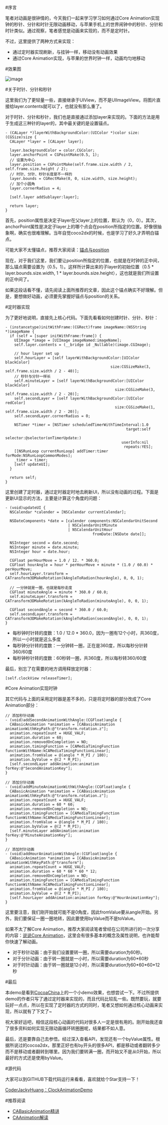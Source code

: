 #序言

笔者对动画是很钟情的，今天我们一起来学习学习如何通过Core Animation实现钟的秒针、分针和时针无限动画移动，与苹果手机上的世界闹钟中的秒针、分针和时针类似。通过观察，笔者感觉是动画来实现的，而不是定时针。

不过，这里提供了两种方式来实现：

* 通过定时器实现刷新，与挂钟一样，移动没有动画效果
* 通过Core Animation实现，与苹果的世界时钟一样，动画均匀地移动

#效果图

![image](http://www.henishuo.com/wp-content/uploads/2016/03/clockdemo.gif)

#关于时针、分针和秒针

这里我们为了更轻量一些，直接继承于UIView，而不是UIImageView。将图片直接给layer.contents就可以了，也就没有那么重了。

对于时针、分针和秒针，我们也是直接通过添加layer来实现的。下面的方法是用于生成这三种针的layer的，其中最关键的是设置锚点。

```
- (CALayer *)layerWithBackgroundColor:(UIColor *)color size:(CGSize)size {
  CALayer *layer = [CALayer layer];
  
  layer.backgroundColor = color.CGColor;
  layer.anchorPoint = CGPointMake(0.5, 1);
  // 设置为中心
  layer.position = CGPointMake(self.frame.size.width / 2, self.frame.size.height / 2);
  // 时针、分针、秒针长度是不一样的
  layer.bounds = CGRectMake(0, 0, size.width, size.height);
  // 加个小圆角
  layer.cornerRadius = 4;
  
  [self.layer addSublayer:layer];
  
  return layer;
}
```

首先，position属性是决定子layer在父layer上的位置，默认为（0，0）。其次，anchorPoint属性是决定子layer上的哪个点会在position所指定的位置。好像很抽象啊，确实也很难理解。当年自觉coco2dx的时候，也是学习了好久才弄明白锚点。

可能大家不太懂锚点，推荐大家阅读：[锚点与position](http://www.cnblogs.com/wendingding/p/3800736.html)

现在，对于我们这里，我们要让position所指定的位置，也就是在时钟的正中间，那么锚点需要设置为（0.5，1）。这样所计算出来的子layer的初始位置（0.5 * layer.bounds.size.width, 1 * layer.bounds.size.height），这也就是我们所设置的正中间了。

如果这段话看不懂，请先阅读上面所推荐的文章，因此这个锚点确实不好理解。但是，要想做好动画，必须要先掌握好锚点与position的关系。

#定时器实现

为了更好地说明，直接先上核心代码。下面先看看如何创建时针、分针、秒针：

```
- (instancetype)initWithFrame:(CGRect)frame imageName:(NSString *)imageName {
  if (self = [super initWithFrame:frame]) {
    UIImage *image = [UIImage imageNamed:imageName];
    self.layer.contents = (__bridge id _Nullable)(image.CGImage);
    
    // hour layer set up
    self.hourLayer = [self layerWithBackgroundColor:[UIColor blackColor]
                                               size:CGSizeMake(3, self.frame.size.width / 2 - 40)];
    // 秒针与分针一样长
    self.minuteLayer = [self layerWithBackgroundColor:[UIColor blackColor]
                                                 size:CGSizeMake(3, self.frame.size.width / 2 - 20)];
    self.secondLayer = [self layerWithBackgroundColor:[UIColor redColor]
                                                 size:CGSizeMake(1, self.frame.size.width / 2 - 20)];
    self.secondLayer.cornerRadius = 0;
    
    NSTimer *timer = [NSTimer scheduledTimerWithTimeInterval:1.0
                                                      target:self
                                                    selector:@selector(onTimerUpdate:)
                                                    userInfo:nil
                                                     repeats:YES];
    [[NSRunLoop currentRunLoop] addTimer:timer forMode:NSRunLoopCommonModes];
    _timer = timer;
    [self updateUI];
  }
  
  return self;
}

```

这里创建了定时器，通过定时器定时地去刷新UI，所以没有动画的过程。下面是更新UI显示的方法，主要是计算这个角度的问题：

```
- (void)updateUI {
  NSCalendar *calender = [NSCalendar currentCalendar];
  
  NSDateComponents *date = [calender components:NSCalendarUnitSecond
                            | NSCalendarUnitMinute
                            | NSCalendarUnitHour
                                       fromDate:[NSDate date]];
  
  NSInteger second = date.second;
  NSInteger minute = date.minute;
  NSInteger hour = date.hour;
  
  CGFloat perHourMove = 1.0 / 12. * 360.0;
  CGFloat hourAngle = hour * perHourMove + minute * (1.0 / 60.0) * perHourMove;
  self.hourLayer.transform = CATransform3DMakeRotation(kAngleToRadion(hourAngle), 0, 0, 1);
  
  // 一分钟就是一圈，也就是每秒走度
  CGFloat minuteAngle = minute * 360.0 / 60.0;
  self.minuteLayer.transform = CATransform3DMakeRotation(kAngleToRadion(minuteAngle), 0, 0, 1);
  
  CGFloat secondAngle = second * 360.0 / 60.0;
  self.secondLayer.transform = CATransform3DMakeRotation(kAngleToRadion(secondAngle), 0, 0, 1);
}
```

* 每秒钟时针转的度数：1.0 / 12.0 * 360.0，因为一圈有12个小时，共360度，所以一小时就是这么多度
* 每秒钟分针转的度数：一分钟转一圈，正在是360度，所以每秒分针转360/60度
* 每秒钟秒针转的度数：60秒转一圈，共360度，所以每秒转360/60度

最后，别忘了在需要的地方调用释放定时器：

```
[self.clockView releaseTimer];
```

#Core Animation实现时钟

其它代码与上面的采用定时器是差不多的，只是将定时器的部分改成了Core Animation部分：

```
// 添加秒针动画
- (void)addSecondAnimationWithAngle:(CGFloat)angle {
  CABasicAnimation *animation = [CABasicAnimation animationWithKeyPath:@"transform.rotation.z"];
  animation.repeatCount = HUGE_VALF;
  animation.duration = 60;
  animation.removedOnCompletion = NO;
  animation.timingFunction = [CAMediaTimingFunction functionWithName:kCAMediaTimingFunctionLinear];
  animation.fromValue = @(angle * M_PI / 180);
  animation.byValue = @(2 * M_PI);
  [self.secondLayer addAnimation:animation forKey:@"SecondAnimationKey"];
}

// 添加分针动画
- (void)addMinuteAnimationWithWithAngle:(CGFloat)angle {
  CABasicAnimation *animation = [CABasicAnimation animationWithKeyPath:@"transform.rotation.z"];
  animation.repeatCount = HUGE_VALF;
  animation.duration = 60 * 60;
  animation.removedOnCompletion = NO;
  animation.timingFunction = [CAMediaTimingFunction functionWithName:kCAMediaTimingFunctionLinear];
  animation.fromValue = @(angle * M_PI / 180);
  animation.byValue = @(2 * M_PI);
  [self.minuteLayer addAnimation:animation forKey:@"MinuteAnimationKey"];
}

// 添加时针动画
- (void)addHourAnimationWithAngle:(CGFloat)angle {
  CABasicAnimation *animation = [CABasicAnimation animationWithKeyPath:@"transform"];
  animation.repeatCount = HUGE_VALF;
  animation.duration = 60 * 60 * 60 * 12;
  animation.removedOnCompletion = NO;
  animation.timingFunction = [CAMediaTimingFunction functionWithName:kCAMediaTimingFunctionLinear];
  animation.fromValue = @(angle * M_PI / 180);
  animation.byValue = @(2 * M_PI);
  [self.hourLayer addAnimation:animation forKey:@"HourAnimationKey"];
}
```

这里要注意，我们刚开始就可能不是0角度，因此fromValue要从angle开始。另外，我们要保证一圈一圈地转，因此要使用byValue而不是toValue。

如果不太了解Core Animation，推荐大家阅读笔者曾经在公司所进行的一次分享的内容：[说说Core Animation](http://www.henishuo.com/core-animation/)，这里会有很多基本的概念及属性说明，也许能帮你快速了解动画。

* 对于秒针动画：由于我们设置要转一圈，所以需要duration为60秒。
* 对于分针动画：由于转一圈就是一小时，所以需要duration为60\*60秒
* 对于时针动画：由于转一圈就是12小时，所以需要duration为60\*60\*60\*12秒

#最后

本demo是看到[CocoaChina](http://code.cocoachina.com/view/129939)上的一个小demo效果，也想尝试一下。不过所提供demo的作者只写了通过定时器来实现的，而且代码比较乱一些。既然要玩，就要玩好一点点，所以在实现了定时器的方式的同时，笔者又想如何通过核心动画来实现，所以就有了下文了~

祝大家好运吧，相信这段核心动画的代码对很多人一定是很有用的。刚开始我还查了很多资料如何实现无限动画循环转圈圈呢，结果都不如人意。

最后，还是要靠自己去参悟。经过深入查看API，发现还有一个byValue属性。根据所说过的cocoa2dx，那里正好也有by开头的很多API，都是移动或者翻转多少而不是移动或者翻转到哪里。因为我们要转满一圈，而开始又不是从0开始，所以最好的方式还是使用byValue。

#源代码

大家可以到GITHUB下载代码运行来看看，喜欢就给个Star支持一下！

[CoderJackyHuang：ClockAnimationDemo](https://github.com/CoderJackyHuang/ClockAnimationDemo)

#推荐阅读

* [CABasicAnimation精讲](http://www.henishuo.com/cabasicanimation-introduce-in-detail/)
* [CAAnimation解读](http://www.henishuo.com/caanimation-indtroduce-in-detail/)
